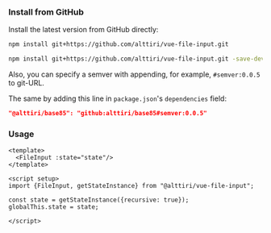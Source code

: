 ### Install from GitHub

Install the latest version from GitHub directly:
```bash
npm install git+https://github.com/alttiri/vue-file-input.git
```

```bash
npm install git+https://github.com/alttiri/vue-file-input.git -save-dev
```

Also, you can specify a semver with appending, for example, `#semver:0.0.5` to git-URL.

The same by adding this line in `package.json`'s `dependencies` field:
```json
"@alttiri/base85": "github:alttiri/base85#semver:0.0.5"
```


### Usage

```vue
<template>
  <FileInput :state="state"/>
</template>

<script setup>
import {FileInput, getStateInstance} from "@alttiri/vue-file-input";

const state = getStateInstance({recursive: true});
globalThis.state = state;

</script>
```
